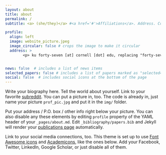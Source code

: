 ```yaml
---
layout: about
title: about
permalink: /
subtitle: <a> (she/they)</a> #<a href='#'>Affiliations</a>. Address. Contacts. Moto. Etc.

profile:
  align: left
  image: website_picture.jpeg
  image_circular: false # crops the image to make it circular
  address: > 
        <p> ku forty-seven [at] cornell [dot] edu, replacing "forty-seven" with numbers </p>


news: false  # includes a list of news items
selected_papers: false # includes a list of papers marked as "selected={true}"
social: false  # includes social icons at the bottom of the page
---
```


Write your biography here. Tell the world about yourself. Link to your favorite [subreddit](http://reddit.com). You can put a picture in, too. The code is already in, just name your picture `prof_pic.jpg` and put it in the `img/` folder.

Put your address / P.O. box / other info right below your picture. You can also disable any these elements by editing `profile` property of the YAML header of your `_pages/about.md`. Edit `_bibliography/papers.bib` and Jekyll will render your [publications page](/al-folio/publications/) automatically.

Link to your social media connections, too. This theme is set up to use [Font Awesome icons](http://fortawesome.github.io/Font-Awesome/) and [Academicons](https://jpswalsh.github.io/academicons/), like the ones below. Add your Facebook, Twitter, LinkedIn, Google Scholar, or just disable all of them.
